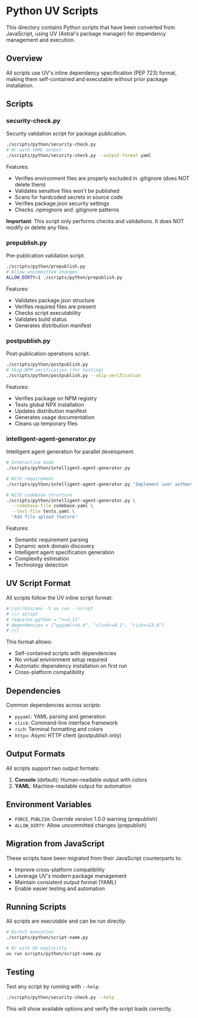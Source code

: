 # Python UV Scripts

This directory contains Python scripts that have been converted from JavaScript, using UV (Astral's package manager) for dependency management and execution.

## Overview

All scripts use UV's inline dependency specification (PEP 723) format, making them self-contained and executable without prior package installation.

## Scripts

### security-check.py

Security validation script for package publication.

```bash
./scripts/python/security-check.py
# Or with YAML output
./scripts/python/security-check.py --output-format yaml
```

Features:

- Verifies environment files are properly excluded in .gitignore (does NOT delete them)
- Validates sensitive files won't be published
- Scans for hardcoded secrets in source code
- Verifies package.json security settings
- Checks .npmignore and .gitignore patterns

**Important**: This script only performs checks and validations. It does NOT modify or delete any files.

### prepublish.py

Pre-publication validation script.

```bash
./scripts/python/prepublish.py
# Allow uncommitted changes
ALLOW_DIRTY=1 ./scripts/python/prepublish.py
```

Features:

- Validates package.json structure
- Verifies required files are present
- Checks script executability
- Validates build status
- Generates distribution manifest

### postpublish.py

Post-publication operations script.

```bash
./scripts/python/postpublish.py
# Skip NPM verification (for testing)
./scripts/python/postpublish.py --skip-verification
```

Features:

- Verifies package on NPM registry
- Tests global NPX installation
- Updates distribution manifest
- Generates usage documentation
- Cleans up temporary files

### intelligent-agent-generator.py

Intelligent agent generation for parallel development.

```bash
# Interactive mode
./scripts/python/intelligent-agent-generator.py

# With requirement
./scripts/python/intelligent-agent-generator.py "Implement user authentication"

# With codebase structure
./scripts/python/intelligent-agent-generator.py \
  --codebase-file codebase.yaml \
  --test-file tests.yaml \
  "Add file upload feature"
```

Features:

- Semantic requirement parsing
- Dynamic work domain discovery
- Intelligent agent specification generation
- Complexity estimation
- Technology detection

## UV Script Format

All scripts follow the UV inline script format:

```python
#!/usr/bin/env -S uv run --script
# /// script
# requires-python = ">=3.11"
# dependencies = ["pyyaml>=6.0", "click>=8.1", "rich>=13.0"]
# ///
```

This format allows:

- Self-contained scripts with dependencies
- No virtual environment setup required
- Automatic dependency installation on first run
- Cross-platform compatibility

## Dependencies

Common dependencies across scripts:

- `pyyaml`: YAML parsing and generation
- `click`: Command-line interface framework
- `rich`: Terminal formatting and colors
- `httpx`: Async HTTP client (postpublish only)

## Output Formats

All scripts support two output formats:

1. **Console** (default): Human-readable output with colors
2. **YAML**: Machine-readable output for automation

## Environment Variables

- `FORCE_PUBLISH`: Override version 1.0.0 warning (prepublish)
- `ALLOW_DIRTY`: Allow uncommitted changes (prepublish)

## Migration from JavaScript

These scripts have been migrated from their JavaScript counterparts to:

- Improve cross-platform compatibility
- Leverage UV's modern package management
- Maintain consistent output format (YAML)
- Enable easier testing and automation

## Running Scripts

All scripts are executable and can be run directly:

```bash
# Direct execution
./scripts/python/script-name.py

# Or with UV explicitly
uv run scripts/python/script-name.py
```

## Testing

Test any script by running with `--help`:

```bash
./scripts/python/security-check.py --help
```

This will show available options and verify the script loads correctly.
